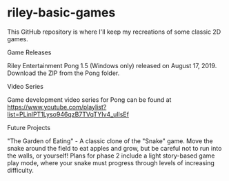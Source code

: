 # riley-basic-games

This GitHub repository is where I'll keep my recreations of some classic 2D games.

Game Releases

Riley Entertainment Pong 1.5 (Windows only) released on August 17, 2019.  Download the ZIP from the Pong folder.


Video Series

Game development video series for Pong can be found at https://www.youtube.com/playlist?list=PLinlPT1Lyso946qzB7TVqTYIv4_ulIsEf


Future Projects

"The Garden of Eating" - A classic clone of the "Snake" game.  Move the snake around the field to eat apples and grow, but be careful not to run into the walls, or yourself!  Plans for phase 2 include a light story-based game play mode, where your snake must progress through levels of increasing difficulty.


